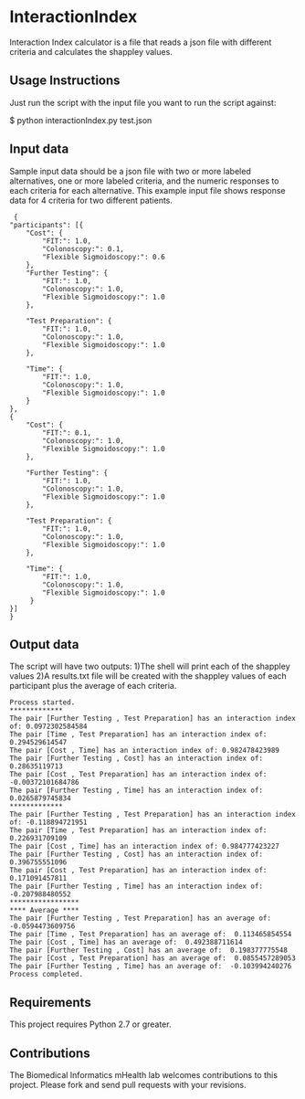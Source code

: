 # InteractionIndex

Interaction Index calculator is a file that reads a json file with different criteria and calculates the shappley values.  


## Usage Instructions

Just run the script with the input file you want to run the script against:

$ python interactionIndex.py test.json

## Input data

Sample input data should be a json file with two or more labeled alternatives, one or more labeled criteria, and the numeric responses to each criteria for each alternative.  This example input file shows response data for 4 criteria for two different patients. 

     {
    "participants": [{
        "Cost": {
            "FIT:": 1.0,
            "Colonoscopy:": 0.1,
            "Flexible Sigmoidoscopy:": 0.6
        },
        "Further Testing": {
            "FIT:": 1.0,
            "Colonoscopy:": 1.0,
            "Flexible Sigmoidoscopy:": 1.0
        },
        
        "Test Preparation": {
            "FIT:": 1.0,
            "Colonoscopy:": 1.0,
            "Flexible Sigmoidoscopy:": 1.0
        },
        
        "Time": {
            "FIT:": 1.0,
            "Colonoscopy:": 1.0,
            "Flexible Sigmoidoscopy:": 1.0
        }
    },
    {
        "Cost": {
            "FIT:": 0.1,
            "Colonoscopy:": 1.0,
            "Flexible Sigmoidoscopy:": 1.0
        },
        
        "Further Testing": {
            "FIT:": 1.0,
            "Colonoscopy:": 1.0,
            "Flexible Sigmoidoscopy:": 1.0
        },
        
        "Test Preparation": {
            "FIT:": 1.0,
            "Colonoscopy:": 1.0,
            "Flexible Sigmoidoscopy:": 1.0
        },
        
        "Time": {
            "FIT:": 1.0,
            "Colonoscopy:": 1.0,
            "Flexible Sigmoidoscopy:": 1.0
         }
    }]
    }

## Output data

The script will have two outputs: 
1)The shell will print each of the shappley values
2)A results.txt file will be created with the shappley values of each participant plus the average of each criteria. 


    Process started.
    *************
    The pair [Further Testing , Test Preparation] has an interaction index of: 0.0972302584584
    The pair [Time , Test Preparation] has an interaction index of: 0.294529614547
    The pair [Cost , Time] has an interaction index of: 0.982478423989
    The pair [Further Testing , Cost] has an interaction index of: 0.28635119713
    The pair [Cost , Test Preparation] has an interaction index of: -0.00372101684786
    The pair [Further Testing , Time] has an interaction index of: 0.0265879745834
    *************
    The pair [Further Testing , Test Preparation] has an interaction index of: -0.118894721951
    The pair [Time , Test Preparation] has an interaction index of: 0.226931709109
    The pair [Cost , Time] has an interaction index of: 0.984777423227
    The pair [Further Testing , Cost] has an interaction index of: 0.396755551096
    The pair [Cost , Test Preparation] has an interaction index of: 0.171091457811
    The pair [Further Testing , Time] has an interaction index of: -0.207988480552
    *****************
    **** Average ****
    The pair [Further Testing , Test Preparation] has an average of:  -0.0594473609756
    The pair [Time , Test Preparation] has an average of:  0.113465854554
    The pair [Cost , Time] has an average of:  0.492388711614
    The pair [Further Testing , Cost] has an average of:  0.198377775548
    The pair [Cost , Test Preparation] has an average of:  0.0855457289053
    The pair [Further Testing , Time] has an average of:  -0.103994240276
    Process completed.

## Requirements

This project requires Python 2.7 or greater.


## Contributions

The Biomedical Informatics mHealth lab welcomes contributions to this project. Please fork and send pull requests with your revisions.
